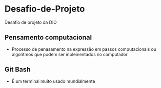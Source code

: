 # Desafio-de-Projeto
Desafio de projeto da DIO 
## Pensamento computacional 
- Processo de penasamento na expressão em passos computacionais ou algoritmos que podem ser inplementados no computador 

## Git Bash
- É um terminal muito usado mundialmente 
